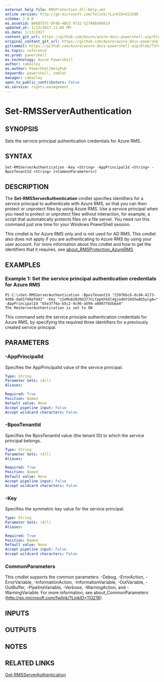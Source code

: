 ```yaml
---
external help file: RMSProtection.dll-Help.xml
online version: http://go.microsoft.com/fwlink/?LinkID=623208
schema: 2.0.0
ms.assetid: B46B757C-DF4D-4BCE-9732-527A86498619
updated_at: 1/13/2017 11:09 PM
ms.date: 1/13/2017
content_git_url: https://github.com/Azure/azure-docs-powershell-aip/blob/master/Azure%20Information%20Protection/RMSProtection/vlatest/Set-RMSServerAuthentication.md
original_content_git_url: https://github.com/Azure/azure-docs-powershell-aip/blob/master/Azure%20Information%20Protection/RMSProtection/vlatest/Set-RMSServerAuthentication.md
gitcommit: https://github.com/Azure/azure-docs-powershell-aip/blob/73fede5be8d73e5de67a785007346f27b5795709/Azure%20Information%20Protection/RMSProtection/vlatest/Set-RMSServerAuthentication.md
ms.topic: reference
ms.prod: powershell
ms.technology: Azure Powershell
author: cabailey
ms.author: PowerShellHelpPub
keywords: powershell, cmdlet
manager: cabailey
open_to_public_contributors: False
ms.service: rights-management
---
```


# Set-RMSServerAuthentication

## SYNOPSIS
Sets the service principal authentication credentials for Azure RMS.

## SYNTAX

```
Set-RMSServerAuthentication -Key <String> -AppPrincipalId <String> -BposTenantId <String> [<CommonParameters>]
```

## DESCRIPTION
The **Set-RMSServerAuthentication** cmdlet specifies identifiers for a service principal to authenticate with Azure RMS, so that you can then protect or unprotect files by using Azure RMS. Use a service principal when you need to protect or unprotect files without interaction, for example, a script that automatically protects files on a file server. You need run this command just one time for your Windows PowerShell session.

This cmdlet is for Azure RMS only and is not used for AD RMS. This cmdlet also does not apply if you are authenticating to Azure RMS by using your user account. For more information about this cmdlet and how to get the identifiers that it requires, see [about_RMSProtection_AzureRMS](http://go.microsoft.com/fwlink/?LinkId=620287).

## EXAMPLES

### Example 1: Set the service principal authentication credentials for Azure RMS
```
PS C:\>Set-RMSServerAuthentication -BposTenantId "23976bc6-dcd4-4173-9d96-dad1f48efd42" -Key "zIeMu8zNJ6U377CLtppkhkbl4gjodmYSXUVwAO5ycgA=" -AppPrincipalId "b5e3f76a-b5c2-4c96-a594-a0807f65bba4"
The RmsServerAuthentication is set to ON
```

This command sets the service principle authentication credentials for Azure RMS, by specifying the required three identifiers for a previously created service principal.

## PARAMETERS

### -AppPrincipalId
Specifies the AppPrincipalId value of the service principal.

```yaml
Type: String
Parameter Sets: (All)
Aliases:

Required: True
Position: Named
Default value: None
Accept pipeline input: False
Accept wildcard characters: False
```

### -BposTenantId
Specifies the BposTenantId value (the tenant ID) to which the service principal belongs.

```yaml
Type: String
Parameter Sets: (All)
Aliases:

Required: True
Position: Named
Default value: None
Accept pipeline input: False
Accept wildcard characters: False
```

### -Key
Specifies the symmetric key value for the service principal.

```yaml
Type: String
Parameter Sets: (All)
Aliases:

Required: True
Position: Named
Default value: None
Accept pipeline input: False
Accept wildcard characters: False
```

### CommonParameters
This cmdlet supports the common parameters: -Debug, -ErrorAction, -ErrorVariable, -InformationAction, -InformationVariable, -OutVariable, -OutBuffer, -PipelineVariable, -Verbose, -WarningAction, and -WarningVariable. For more information, see about_CommonParameters (http://go.microsoft.com/fwlink/?LinkID=113216).

## INPUTS

## OUTPUTS

## NOTES

## RELATED LINKS

[Get-RMSServerAuthentication](xref:RMSProtection/vlatest/Get-RMSServerAuthentication.md)
